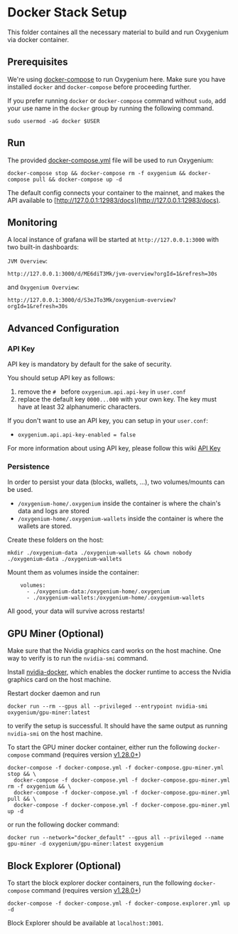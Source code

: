Docker Stack Setup
====

This folder containes all the necessary material to build and run Oxygenium via docker container.

## Prerequisites

We're using [docker-compose](https://docs.docker.com/compose/) to run Oxygenium here.
Make sure you have installed `docker` and `docker-compose` before proceeding further.

If you prefer running `docker` or `docker-compose` command without `sudo`, add your use name
in the `docker` group by running the following command.

```shell
sudo usermod -aG docker $USER
```

## Run

The provided [docker-compose.yml](./docker-compose.yml) file will be used to run Oxygenium:

```shell
docker-compose stop && docker-compose rm -f oxygenium && docker-compose pull && docker-compose up -d
```

The default config connects your container to the mainnet, and makes the API available to [http://127.0.0.1:12983/docs](http://127.0.0.1:12983/docs).

## Monitoring

A local instance of grafana will be started at `http://127.0.0.1:3000` with two built-in dashboards:

`JVM Overview`:

```
http://127.0.0.1:3000/d/ME6diT3Mk/jvm-overview?orgId=1&refresh=30s
```

and `Oxygenium Overview`:
```
http://127.0.0.1:3000/d/S3eJTo3Mk/oxygenium-overview?orgId=1&refresh=30s
```

## Advanced Configuration

### API Key

API key is mandatory by default for the sake of security.

You should setup API key as follows:
1. remove the `# ` before `oxygenium.api.api-key` in `user.conf`
2. replace the default key `0000...000` with your own key. The key must have at least 32 alphanumeric characters.

If you don't want to use an API key, you can setup in your `user.conf`:
- `oxygenium.api.api-key-enabled = false`

For more information about using API key, please follow this wiki [API Key](https://wiki.oxygenium.org/Full-Node-More.html#api-key)

### Persistence

In order to persist your data (blocks, wallets, ...), two volumes/mounts can be used.

- `/oxygenium-home/.oxygenium` inside the container is where the chain's data and logs are stored
- `/oxygenium-home/.oxygenium-wallets` inside the container is where the wallets are stored.

Create these folders on the host:

```shell
mkdir ./oxygenium-data ./oxygenium-wallets && chown nobody ./oxygenium-data ./oxygenium-wallets
```

Mount them as volumes inside the container:

```
    volumes:
      - ./oxygenium-data:/oxygenium-home/.oxygenium
      - ./oxygenium-wallets:/oxygenium-home/.oxygenium-wallets
```

All good, your data will survive across restarts!

## GPU Miner (Optional)

Make sure that the Nvidia graphics card works on the host machine. One way to verify is to run
the `nvidia-smi` command.

Install [nvidia-docker](https://docs.nvidia.com/datacenter/cloud-native/container-toolkit/install-guide.html#docker),
which enables the docker runtime to access the Nvidia graphics card on the host machine.

Restart docker daemon and run
```shell
docker run --rm --gpus all --privileged --entrypoint nvidia-smi oxygenium/gpu-miner:latest
```
to verify the setup is successful. It should have the same output as running `nvidia-smi` on the host machine.

To start the GPU miner docker container, either run the following `docker-compose` command (requires version [v1.28.0+](https://docs.docker.com/compose/gpu-support/#enabling-gpu-access-to-service-containers))

```shell
docker-compose -f docker-compose.yml -f docker-compose.gpu-miner.yml stop && \
  docker-compose -f docker-compose.yml -f docker-compose.gpu-miner.yml rm -f oxygenium && \
  docker-compose -f docker-compose.yml -f docker-compose.gpu-miner.yml pull && \
  docker-compose -f docker-compose.yml -f docker-compose.gpu-miner.yml up -d
```

or run the following docker command:
```shell
docker run --network="docker_default" --gpus all --privileged --name gpu-miner -d oxygenium/gpu-miner:latest oxygenium
```

## Block Explorer (Optional)

To start the block explorer docker containers, run the following `docker-compose` command (requires version [v1.28.0+](https://docs.docker.com/compose/gpu-support/#enabling-gpu-access-to-service-containers))

```shell
docker-compose -f docker-compose.yml -f docker-compose.explorer.yml up -d
```

Block Explorer should be available at `localhost:3001`.
